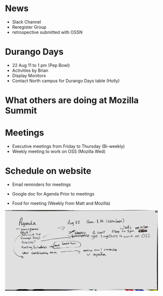 # News
- Slack Channel
- Reregister Group
- retrospective submitted with OSSN
 

# Durango Days
- 22 Aug 11 to 1 pm (Pep Bowl)
- Activities by Brian
- Display Monitors
- Contact North campus for Durango Days table (Holly)


# What others are doing at Mozilla Summit


# Meetings 
- Executive meetings from Friday to Thursday (Bi-weekly)
- Weekly meeting to work on OSS (Mozilla Wed)

# Schedule on website

- Email reminders for meetings
- Google doc for Agenda Prior to meetings

- Food for meeting (Weekly from Matt and Mozilla)

![Image is not available](2018-07-27_Whiteboard.jpg)
